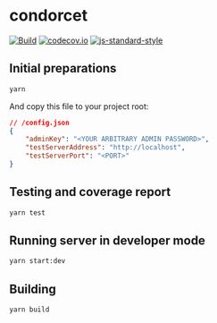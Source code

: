 # condorcet

[![Build](https://travis-ci.org/turizsolt/condorcet.svg?branch=master)](https://travis-ci.org/turizsolt/condorcet)
[![codecov.io](https://codecov.io/github/turizsolt/condorcet/coverage.svg?branch=master)](https://codecov.io/github/turizsolt/condorcet?branch=master)
[![js-standard-style](https://img.shields.io/badge/code%20style-standard-brightgreen.svg)](http://standardjs.com/)

## Initial preparations

```bash
yarn
```

And copy this file to your project root:

```json
// /config.json
{
    "adminKey": "<YOUR ARBITRARY ADMIN PASSWORD>",
    "testServerAddress": "http://localhost",
    "testServerPort": "<PORT>"
}
```

## Testing and coverage report

```bash
yarn test
```

## Running server in developer mode

```bash
yarn start:dev
```

## Building

```bash
yarn build
```

